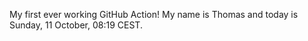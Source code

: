 My first ever working GitHub Action!
My name is Thomas and today is Sunday, 11 October, 08:19 CEST. 
